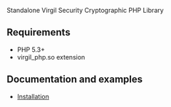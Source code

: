 Standalone Virgil Security Сryptographic PHP Library

## Requirements

* PHP 5.3+
* virgil_php.so extension

## Documentation and examples

* [Installation](https://github.com/VirgilSecurity/virgil-php/blob/master/doc/installation.md)